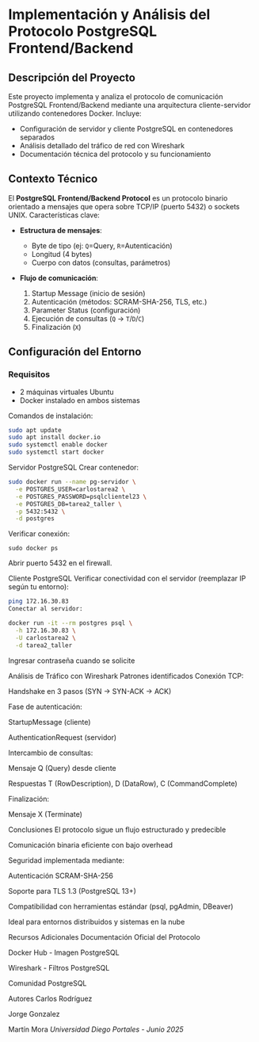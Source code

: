 # Implementación y Análisis del Protocolo PostgreSQL Frontend/Backend

## Descripción del Proyecto
Este proyecto implementa y analiza el protocolo de comunicación PostgreSQL Frontend/Backend mediante una arquitectura cliente-servidor utilizando contenedores Docker. Incluye:
- Configuración de servidor y cliente PostgreSQL en contenedores separados
- Análisis detallado del tráfico de red con Wireshark
- Documentación técnica del protocolo y su funcionamiento

## Contexto Técnico
El **PostgreSQL Frontend/Backend Protocol** es un protocolo binario orientado a mensajes que opera sobre TCP/IP (puerto 5432) o sockets UNIX. Características clave:

- **Estructura de mensajes**:
  - Byte de tipo (ej: `Q`=Query, `R`=Autenticación)
  - Longitud (4 bytes)
  - Cuerpo con datos (consultas, parámetros)

- **Flujo de comunicación**:
  1. Startup Message (inicio de sesión)
  2. Autenticación (métodos: SCRAM-SHA-256, TLS, etc.)
  3. Parameter Status (configuración)
  4. Ejecución de consultas (`Q` → `T`/`D`/`C`)
  5. Finalización (`X`)

## Configuración del Entorno

### Requisitos
- 2 máquinas virtuales Ubuntu
- Docker instalado en ambos sistemas

Comandos de instalación:
```bash
sudo apt update
sudo apt install docker.io
sudo systemctl enable docker
sudo systemctl start docker
```


Servidor PostgreSQL
Crear contenedor:

```bash
sudo docker run --name pg-servidor \
  -e POSTGRES_USER=carlostarea2 \
  -e POSTGRES_PASSWORD=psqlclientel23 \
  -e POSTGRES_DB=tarea2_taller \
  -p 5432:5432 \
  -d postgres
```
Verificar conexión:

```es necesario el bash?
sudo docker ps
```
Abrir puerto 5432 en el firewall.

Cliente PostgreSQL
Verificar conectividad con el servidor (reemplazar IP según tu entorno):

```bash
ping 172.16.30.83
Conectar al servidor:
```

```bash
docker run -it --rm postgres psql \
  -h 172.16.30.83 \
  -U carlostarea2 \
  -d tarea2_taller
```
Ingresar contraseña cuando se solicite

Análisis de Tráfico con Wireshark
Patrones identificados
Conexión TCP:

Handshake en 3 pasos (SYN → SYN-ACK → ACK)

Fase de autenticación:

StartupMessage (cliente)

AuthenticationRequest (servidor)

Intercambio de consultas:

Mensaje Q (Query) desde cliente

Respuestas T (RowDescription), D (DataRow), C (CommandComplete)

Finalización:

Mensaje X (Terminate)

Conclusiones
El protocolo sigue un flujo estructurado y predecible

Comunicación binaria eficiente con bajo overhead

Seguridad implementada mediante:

Autenticación SCRAM-SHA-256

Soporte para TLS 1.3 (PostgreSQL 13+)

Compatibilidad con herramientas estándar (psql, pgAdmin, DBeaver)

Ideal para entornos distribuidos y sistemas en la nube

Recursos Adicionales
Documentación Oficial del Protocolo

Docker Hub - Imagen PostgreSQL

Wireshark - Filtros PostgreSQL

Comunidad PostgreSQL

Autores
Carlos Rodríguez

Jorge Gonzalez

Martín Mora
*Universidad Diego Portales - Junio 2025*


